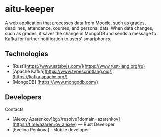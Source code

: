 # aitu-keeper
A web application that processes data from Moodle, such as grades, deadlines, attendance, courses, and personal data. When data changes, such as grades, it saves the change in MongoDB and sends a message to Kafka for further notification to users' smartphones.

## Technologies
- [Rust](https://www.gatsbyjs.com/](https://www.rust-lang.org/ru)
- [Apache Kafka](https://www.typescriptlang.org/](https://kafka.apache.org/)
- [MongoDB] (https://www.mongodb.com/)

## Developers
Contacts
- [Alexey Azarenkov](tg://resolve?domain=azarenkov](https://t.me/azarenkov_alexey) — Rust Developer
- [Evelina Penkova] - Mobile developer

